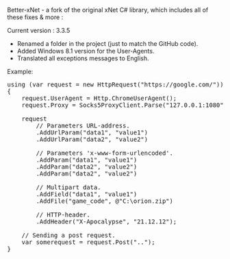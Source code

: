 Better-xNet - a fork of the original xNet C# library, which includes all of these fixes & more :

Current version : 3.3.5
- Renamed a folder in the project (just to match the GitHub code).
- Added Windows 8.1 version for the User-Agents.
- Translated all exceptions messages to English.

Example:
<pre>
using (var request = new HttpRequest("https://google.com/"))
{
    request.UserAgent = Http.ChromeUserAgent();
	request.Proxy = Socks5ProxyClient.Parse("127.0.0.1:1080");

    request
        // Parameters URL-address.
        .AddUrlParam("data1", "value1")
        .AddUrlParam("data2", "value2")

        // Parameters 'x-www-form-urlencoded'.
        .AddParam("data1", "value1")
        .AddParam("data2", "value2")
        .AddParam("data2", "value2")

        // Multipart data.
        .AddField("data1", "value1")
        .AddFile("game_code", @"C:\orion.zip")

        // HTTP-header.
        .AddHeader("X-Apocalypse", "21.12.12");
		
    // Sending a post request.
    var somerequest = request.Post("..");
}
</pre>
